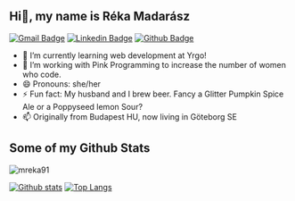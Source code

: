 <!--
**mreka91/mreka91** is a ✨ _special_ ✨ repository because its `README.md` (this file) appears on your GitHub profile.

Here are some ideas to get you started:

- 🔭 I’m currently working on ...
- 🌱 I’m currently learning ...
- 👯 I’m looking to collaborate on ...
- 🤔 I’m looking for help with ...
- 💬 Ask me about ...
- 📫 How to reach me: ...
- 😄 Pronouns: ...
- ⚡ Fun fact: ...
-->


## Hi👋, my name is Réka Madarász
[![Gmail Badge](https://img.shields.io/badge/-mreka91@gmail.com-c14438?style=flat&logo=Gmail&logoColor=white&link=mailto:mreka91@gmail.com)](mailto:mreka91@gmail.com) 
[![Linkedin Badge](https://img.shields.io/badge/-https://www.linkedin.com/in/rekamadarasz/-0072b1?style=flat&logo=Linkedin&logoColor=white&link=https://www.linkedin.com/in/https://www.linkedin.com/in/rekamadarasz//)](https://www.linkedin.com/in/https://www.linkedin.com/in/rekamadarasz//) [![Github Badge](https://img.shields.io/badge/-mreka91-grey?style=flat&logo=github&logoColor=white&link=https://github.com/mreka91/)](https://www.github.com/mreka91/)

- 🌱 I’m currently learning web development at Yrgo!
- 🔭 I’m working with Pink Programming to increase the number of women who code.
- 😄 Pronouns: she/her
- ⚡ Fun fact: My husband and I brew beer. Fancy a Glitter Pumpkin Spice Ale or a Poppyseed lemon Sour?
- 📫 Originally from Budapest HU, now living in Göteborg SE


## Some of my Github Stats
<p align=left> <img src=https://komarev.com/ghpvc/?username=mreka91 alt=mreka91 /> </p>

[![Github stats](https://github-readme-stats.vercel.app/api?username=mreka91&show_icons=true&include_all_commits=true)](https://github.com/mreka91/github-readme-stats)
[![Top Langs](https://github-readme-stats.vercel.app/api/top-langs/?username=mreka91&layout=compact)](https://github.com/mreka91/github-readme-stats)

